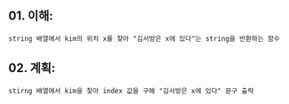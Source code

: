 ## 01. 이해: 
    string 배열에서 kim의 위치 x를 찾아 "김서방은 x에 있다"는 string을 반환하는 함수
## 02. 계획:
    stirng 배열에서 kim을 찾아 index 값을 구해 "김서방은 x에 있다" 문구 출력